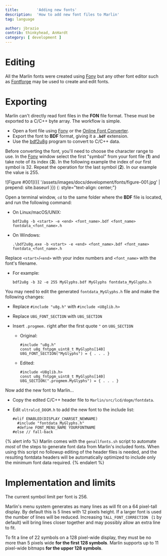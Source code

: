```yaml
---
title:        'Adding new fonts'
description:  'How to add new font files to Marlin'
tag: language

author: jbrazio
contrib: thinkyhead, AnHardt
category: [ development ]
---
```

# Editing
All the Marlin fonts were created using [Fony](//hukka.ncn.fi/?fony) but any other font editor such as [Fontforge](//fontforge.github.io/en-US/) may be used to create and edit fonts.

# Exporting
Marlin can't directly read font files in the **FON** file format. These must be exported to a C/C++ byte array. The workflow is simple.
- Open a font file using [Fony](//hukka.ncn.fi/?fony) or the [Online Font Converter](//onlinefontconverter.com/).
- Export the font to **BDF** format, giving it a **`.bdf`** extension.
- Use the [bdf2u8g](//github.com/olikraus/u8glib/tree/master/tools/font/bdf2u8g) program to convert to C/C++ data.

Before converting the font, you'll need to choose the character range to use. In the [Fony](//hukka.ncn.fi/?fony) window select the first "symbol" from your font file (**1**) and take note of its index (**3**). In the following example the index of our first symbol is 32. Repeat the operation for the last symbol (**2**). In our example the value is 255.

![Figure #001]({{ '/assets/images/docs/development/fonts/figure-001.jpg' | prepend: site.baseurl }})
{: style="text-align: center;"}

Open a terminal window, `cd` to the same folder where the **BDF** file is located, and run the following command:

- On Linux/macOS/UNIX:
  ```
  bdf2u8g -b <start> -e <end> <font_name>.bdf <font_name> fontdata_<font_name>.h
  ```

- On Windows:
  ```
  .\bdf2u8g.exe -b <start> -e <end> <font_name>.bdf <font_name> fontdata_<font_name>.h
  ```

Replace `<start>`/`<end>` with your index numbers and `<font_name>` with the font's filename.

- For example:
  ```
  bdf2u8g -b 32 -e 255 MyGlyphs.bdf MyGlyphs fontdata_MyGlyphs.h
  ```

You may need to edit the generated `fontdata_MyGlyphs.h` file and make the following changes:

- Replace `#include "u8g.h"` with `#include <U8glib.h>`

- Replace `U8G_FONT_SECTION` with `U8G_SECTION`

- Insert `.progmem.` right after the first quote `"` on `U8G_SECTION`

  - Original:
    ```
    #include "u8g.h"
    const u8g_fntpgm_uint8_t MyGlyphs[140] U8G_FONT_SECTION("MyGlyphs") = { . . . }
    ```

  - Edited:
    ```
    #include <U8glib.h>
    const u8g_fntpgm_uint8_t MyGlyphs[140] U8G_SECTION(".progmem.MyGlyphs") = { . . . }
    ```

Now add the new font to Marlin…

- Copy the edited C/C++ header file to `Marlin/src/lcd/dogm/fontdata`.

- Edit `ultralcd_DOGM.h` to add the new font to the include list:
  ```
  #elif ENABLED(DISPLAY_CHARSET_NEWNAME)
    #include "fontdata_MyGlyphs.h"
    #define FONT_MENU_NAME YOURFONTNAME
  #else // fall-back
  ```

{% alert info %}
Marlin comes with the `genallfonts.sh` script to automate *most* of the steps to generate font data from Marlin's included fonts. When using this script no followup editing of the header files is needed, and the resulting fontdata headers will be automatically optimized to include only the minimum font data required.
{% endalert %}

# Implementation and limits
The current symbol limit per font is 256.

Marlin's menu system generates as many lines as will fit on a 64 pixel-tall display. By default this is 5 lines with 12 pixels height. If a larger font is used the number of lines will be reduced. Increasing `TALL_FONT_CORRECTION ` (`1` by default) will bring lines closer together and may possibly allow an extra line to fit.

To fit a line of 22 symbols on a 128 pixel-wide display, they must be no more than 5 pixels wide **for the first 128 symbols**. Marlin supports up to 11 pixel-wide bitmaps **for the upper 128 symbols**.
